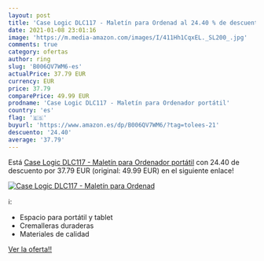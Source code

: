```yaml
---
layout: post
title: 'Case Logic DLC117 - Maletín para Ordenad al 24.40 % de descuento'
date: 2021-01-08 23:01:16
image: 'https://m.media-amazon.com/images/I/411Hh1CqxEL._SL200_.jpg'
comments: true
category: ofertas
author: ring
slug: 'B006QV7WM6-es'
actualPrice: 37.79 EUR
currency: EUR
price: 37.79
comparePrice: 49.99 EUR
prodname: 'Case Logic DLC117 - Maletín para Ordenador portátil'
country: 'es'
flag: '🇪🇸'
buyurl: 'https://www.amazon.es/dp/B006QV7WM6/?tag=tolees-21'
descuento: '24.40'
average: '37.79'
---
```


Está [Case Logic DLC117 - Maletín para Ordenador portátil](https://www.amazon.es/dp/B006QV7WM6/?tag=tolees-21) con 24.40 de descuento por 37.79 EUR (original: 49.99 EUR) en el siguiente enlace!

[![Case Logic DLC117 - Maletín para Ordenad](https://m.media-amazon.com/images/I/411Hh1CqxEL._SL200_.jpg)](https://www.amazon.es/dp/B006QV7WM6/?tag=tolees-21)

ℹ️:

- Espacio para portátil y tablet
- Cremalleras duraderas
- Materiales de calidad

[Ver la oferta!!](https://www.amazon.es/dp/B006QV7WM6/?tag=tolees-21)
